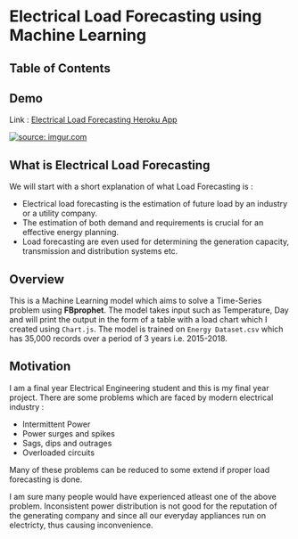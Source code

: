 # Electrical Load Forecasting using Machine Learning

## Table of Contents

## Demo
Link : [Electrical Load Forecasting Heroku App](https://load-prediction-v-1-5-0.herokuapp.com/)

<a href="https://imgur.com/ukQq06u"><img src="https://i.imgur.com/ukQq06u.png" title="source: imgur.com" /></a>

## What is Electrical Load Forecasting
We will start with a short explanation of what Load Forecasting is : 
-	Electrical load forecasting is the estimation of future load by an industry or a utility company. 
-	The estimation of both demand and requirements is crucial for an effective energy planning. 
-	Load forecasting are even used for determining the generation capacity, transmission and distribution systems etc.


## Overview
This is a Machine Learning model which aims to solve a Time-Series problem using __FBprophet__. The model takes input such as Temperature, Day and will print the output in the form of a table with a load chart which I created using `Chart.js`. The model is trained on `Energy Dataset.csv` which has 35,000 records over a period of 3 years i.e. 2015-2018. 

## Motivation
I am a final year Electrical Engineering student and this is my final year project.
There are some problems which are faced by modern electrical industry :
-	Intermittent Power
-	Power surges and spikes
-	Sags, dips and outrages
-	Overloaded circuits

Many of these problems can be reduced to some extend if proper load forecasting is done.

I am sure many people would have experienced atleast one of the above problem. Inconsistent power distribution is not good for the reputation of the generating company and since all our everyday appliances run on electricty, thus causing inconvenience. 

